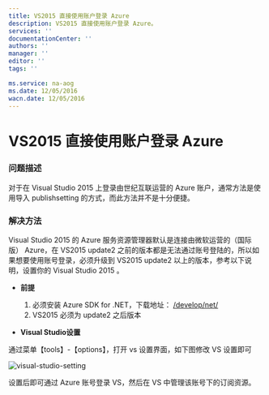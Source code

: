 ```yaml
---
title: VS2015 直接使用账户登录 Azure
description: VS2015 直接使用账户登录 Azure。
services: ''
documentationCenter: ''
authors: ''
manager: ''
editor: ''
tags: ''

ms.service: na-aog
ms.date: 12/05/2016
wacn.date: 12/05/2016
---
```


# VS2015 直接使用账户登录 Azure #

### 问题描述 ###

对于在 Visual Studio 2015 上登录由世纪互联运营的 Azure 账户，通常方法是使用导入 publishsetting 的方式，而此方法并不是十分便捷。

### 解决方法 ###

Visual Studio 2015 的 Azure 服务资源管理器默认是连接由微软运营的（国际版） Azure，在 VS2015 update2 之前的版本都是无法通过账号登陆的，所以如果想要使用账号登录，必须升级到 VS2015 update2 以上的版本，参考以下说明，设置你的 Visual Studio 2015 。

- **前提**

    1. 必须安装 Azure SDK for .NET，下载地址： [/develop/net/](/develop/net/)
    2. VS2015 必须为 update2 之后版本

- **Visual Studio设置**

 通过菜单【tools】-【options】，打开 vs 设置界面，如下图修改 VS 设置即可

 ![visual-studio-setting](./media/aog-portal-management-qa-vs2015-login/visual-studio-setting.jpg)

 设置后即可通过 Azure 账号登录 VS，然后在 VS 中管理该账号下的订阅资源。